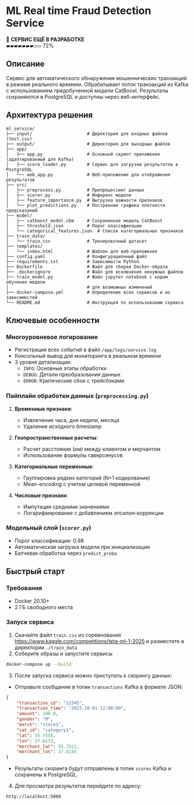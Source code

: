 # ML Real time Fraud Detection Service

🔨 **СЕРВИС ЕЩЁ В РАЗРАБОТКЕ**  
▰▰▰▰▰▰▰▱▱ 72%  


## Описание
Сервис для автоматического обнаружения мошеннических транзакций в режиме реального времени. Обрабатывает поток транзакций из Kafka с использованием предобученной модели CatBoost. Результаты сохраняются в PostgreSQL и доступны через веб-интерфейс.

## Архитектура решения
```
ml_service/
├── input/                     # Директория для входных файлов (test.csv)
├── output/                    # Директория для выходных файлов
├── app/
│   ├── app.py                 # Основной скрипт приложения (адаптированный для Kafka)
│   ├── score_loader.py        # Сервис для загрузки результатов в PostgreSQL
│   └── web_app.py             # Веб-приложение для отображения результатов
├── src/
│   ├── preprocess.py          # Препроцессинг данных
│   ├── scorer.py              # Инференс модели
│   ├── feature_importance.py  # Выгрузка важности признаков
│   └── plot_predictions.py    # Построение графика плотности предсказаний
├── model/
│   ├── catboost_model.cbm     # Сохраненная модель CatBoost
│   ├── threshold.json         # Порог классификации
│   └── categorical_features.json  # Список категориальных признаков
├── train_data/
│   └── train.csv              # Тренировочный датасет
├── templates/
│   └── index.html             # Шаблон для веб-приложения
├── config.yaml                # Конфигурационный файл
├── requirements.txt           # Зависимости Python
├── Dockerfile                 # Файл для сборки Docker-образа
├── .dockerignore              # Файл для исключения ненужных файлов
├── train_model.py             # Файл jupyter notebook с кодом обучения модели
│                              # для возможных изменений
├── docker-compose.yml         # Определение всех сервисов и их зависимостей
└── README.md                  # Инструкция по использованию сервиса
```

## Ключевые особенности

### Многоуровневое логирование
- Регистрация всех событий в файл `/app/logs/service.log`
- Консольный вывод для мониторинга в реальном времени
- 3 уровня детализации:
  - `INFO`: Основные этапы обработки
  - `DEBUG`: Детали преобразования данных
  - `ERROR`: Критические сбои с трейсбэками

### Пайплайн обработки данных (`preprocessing.py`)
1. **Временные признаки**:
   - Извлечение часа, дня недели, месяца
   - Удаление исходного timestamp
   
2. **Геопространственные расчеты**:
   - Расчет расстояния (км) между клиентом и мерчантом
   - Использование формулы гаверсинусов

3. **Категориальные переменные**:
   - Группировка редких категорий (N+1 кодирование)
   - Mean-encoding с учетом целевой переменной

4. **Числовые признаки**:
   - Импутация средними значениями
   - Логарифмирование с добавлением эпсилон-коррекции

### Модельный слой (`scorer.py`)
- Порог классификации: 0.98
- Автоматическая загрузка модели при инициализации
- Батчевая обработка через `predict_proba`

## Быстрый старт

### Требования
- Docker 20.10+
- 2 ГБ свободного места

### Запуск сервиса

1. Скачайте файл `train.csv` из соревнования https://www.kaggle.com/competitions/teta-ml-1-2025 и разместите в директории `./train_data`
2. Соберите образы и запустите сервисы
```bash
docker-compose up --build
```

3. После запуска сервиса можно приступать к скорингу данных:
 - Отправьте сообщение в топик `transactions` Kafka в формате JSON:
```json
{
    "transaction_id": "12345",
    "transaction_time": "2023-10-01 12:00:00",
    "amount": 100.0,
    "gender": "M",
    "merch": "store1",
    "cat_id": "category1",
    "lat": 55.7558,
    "lon": 37.6173,
    "merchant_lat": 55.7522,
    "merchant_lon": 37.6156
}
```
 - Результаты скоринга будут отправлены в топик `scores` Kafka и сохранены в PostgreSQL.

4. Для просмотра результатов перейдите по адресу:
```
http://localhost:5000
```
